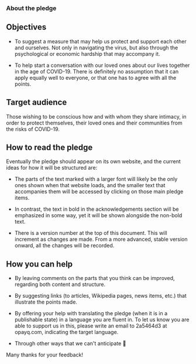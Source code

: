 ### About the pledge


## Objectives


*   To suggest a measure that may help us protect and support each other and ourselves. Not only in navigating the virus, but also through the psychological or economic hardship that may accompany it.  
    
*   To help start a conversation with our loved ones about our lives together in the age of COVID-19\. There is definitely no assumption that it can apply equally well to everyone, or that one has to agree with all the points.  

## Target audience

Those wishing to be conscious how and with whom they share intimacy, in order to protect themselves, their loved ones and their communities from the risks of COVID-19.  


## How to read the pledge  

Eventually the pledge should appear on its own website, and the current ideas for how it will be structured are:  

*   The parts of the text marked with a larger font will likely be the only ones shown when that website loads, and the smaller text that accompanies them will be accessed by clicking on those main pledge items.  

*   In contrast, the text in bold in the acknowledgements section will be emphasized in some way, yet it will be shown alongside the non-bold text.  

*   There is a version number at the top of this document. This will increment as changes are made. From a more advanced, stable version onward, all the changes will be recorded.  

## How you can help  

*   By leaving comments on the parts that you think can be improved, regarding both content and structure.  

*   By suggesting links (to articles, Wikipedia pages, news items, etc.) that illustrate the points made.  

*   By offering your help with translating the pledge (when it is in a publishable state) in a language you are fluent in. To let us know you are able to support us in this, please write an email to 2a5464d3 at opayq.com, indicating the target language.  

*   Through other ways that we can't anticipate 🙂️  

Many thanks for your feedback!  
